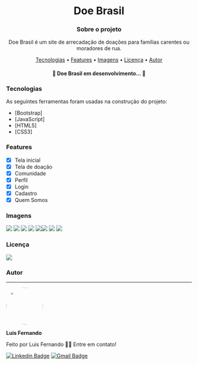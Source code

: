 <h1 align="center">Doe Brasil</h1>

<h3 align="center">Sobre o projeto</h3>

<p align="center">Doe Brasil é um site de arrecadação de doações para famílias carentes ou moradores de rua.</p>

<p align="center">
 <a href="#tecnologias">Tecnologias</a> • 
 <a href="#features">Features</a> • 
 <a href="#imagens">Imagens</a> • 
 <a href="#licença">Licença</a> • 
 <a href="#autor">Autor</a>
</p>

<h4 align="center"> 
	🚧  Doe Brasil em desenvolvimento...  🚧
</h4>
 
 ### Tecnologias

As seguintes ferramentas foram usadas na construção do projeto:

- [Bootstrap]
- [JavaScript]
- [HTML5]
- [CSS3]

### Features

- [x] Tela inicial
- [x] Tela de doação
- [x] Comunidade
- [x] Perfil
- [x] Login
- [x] Cadastro
- [x] Quem Somos

### Imagens

<img src="https://github.com/luisfernandodass/IMAGENS/blob/main/doebrasil-imagens/index-1.png"> <img src="https://github.com/luisfernandodass/IMAGENS/blob/main/doebrasil-imagens/doe-1.png"> <img src="https://github.com/luisfernandodass/IMAGENS/blob/maindoebrasil-imagens//doe-1.png"> <img src="https://github.com/luisfernandodass/IMAGENS/blob/main/doebrasil-imagens/comunidade.png"> <img src="https://github.com/luisfernandodass/IMAGENS/blob/main/doebrasil-imagens/perfil.png" ><img src="https://github.com/luisfernandodass/IMAGENS/blob/main/doebrasil-imagens/cadastro.png"> <img src="https://github.com/luisfernandodass/IMAGENS/blob/main/doebrasil-imagens/login.png"> <img src="https://github.com/luisfernandodass/IMAGENS/blob/main/doebrasil-imagens/quemSomos.png">


### Licença
<img src="https://img.shields.io/github/license/luisfernandodass/doebrasil"/>

### Autor
---


 <img style="border-radius: 50%;" src="https://avatars.githubusercontent.com/u/67171626?s=460&u=609fc063322b859752a5675bd4e17657e650a389&v=4" width="100px;" alt=""/>
 
 <b>Luis Fernando</b>
 
Feito por Luis Fernando 👋🏽 Entre em contato!

[![Linkedin Badge](https://img.shields.io/badge/-Luis-blue?style=flat-square&logo=Linkedin&logoColor=white&link=https://www.linkedin.com/in/luisfernando/)](https://www.linkedin.com/in/luisfernando/) 
[![Gmail Badge](https://img.shields.io/badge/-luisfernandodass@gmail.com-c14438?style=flat-square&logo=Gmail&logoColor=white&link=mailto:luisfernandodass@gmail.com)](mailto:luisfernandodass@gmail.com)
